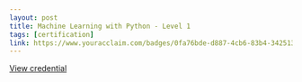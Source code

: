 ```yaml
---
layout: post
title: Machine Learning with Python - Level 1
tags: [certification]
link: https://www.youracclaim.com/badges/0fa76bde-d887-4cb6-83b4-342513b5c6f5/linked_in_profile
---
```


<a href="https://www.youracclaim.com/badges/0fa76bde-d887-4cb6-83b4-342513b5c6f5/linked_in_profile" target="_blank">View credential</a>
